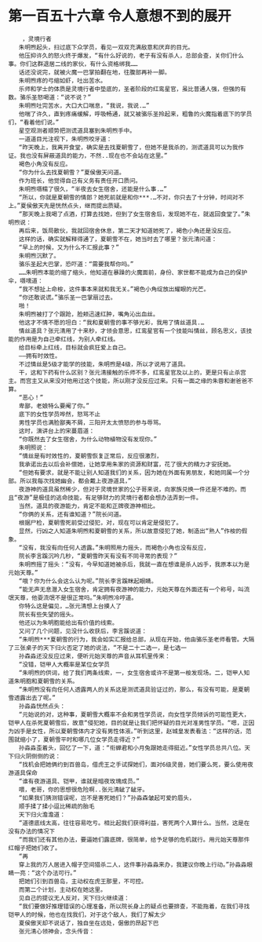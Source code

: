 # 第一百五十六章 令人意想不到的展开
        ，灵境行者
       朱明煦起头，扫过底下众学员，看见一双双充满敌意和厌弃的目光。
       他压抑许久的怒火终于爆发，“有什么好说的，老子有没有杀人，总部会查，关你们什么事。你们这群退居二线的家伙，有什么资格绑我……
       话还没说完，就被火魔一巴掌拍翻在地，往腹部再补一脚。
       朱明煦疼的弓缩如虾，吐出苦水。
       乐师和学士的体质是灵境行者中垫底的，圣者阶段的红鸾星官，虽比普通人强，但强的有数。骆乐圣怒喝道：“说不说？”
       朱明煦吐完苦水，大口大口喘息，“我说，我说.…”
       他喘了许久，直到疼痛缓解，呼吸畅通，就又被骆乐圣拎起来，粗鲁的火魔指着底下的学员们，“看着他们说。”
       星空观测者顺势把测谎道具塞到朱明煦手中。
       一道道目光注视下，朱明煦咬牙道：
       “昨天晚上，我离开食堂，确实是去找夏朝雪了，但她不是我杀的，测谎道具可以为我作证。我也没有屏蔽道具的能力，不然..现在也不会站在这里。”
       褐色小角没有反应。
       “你为什么去找夏朝雪？”夏侯傲天问道。
       作为班长，他觉得自己有义务有责任开口质问。
       朱明煦嗫糯了很久，“半夜去女生宿舍，还能是什么事.…”
       “所以，你就是夏朝雪的情郎？她死前就是和你***.…不对，你只去了十分钟，时间对不上。”夏侯傲天先是恍然点头，继而提出质疑。
       “那天晚上我喝了点酒，打算去找她，但到了女生宿舍后，发现她不在，就返回食堂了。”朱明煦说：
       再后来，饭局散伙，我就回宿舍休息，第二天才知道她死了，褐色小角还是没反应。
       这样的话，确实就解释得通了，夏朝雪不在，她当时去了哪里？张元清问道：
       “早上的时候，又为什么不汇报此事？”
       朱明煦沉默了。
       骆乐圣起大巴掌，恐吓道：“需要我帮你吗。”
       ……朱明煦本能的缩了缩头，他知道在暴躁的火魔面前，身份、家世都不能成为自己的保护伞，嗫嚅道：
       “我不想扯上命桉，这件事本来就和我无关。”褐色小角绽放出耀眼的光芒。
       “你还敢说谎。”骆乐圣一巴掌扇过去。
       啪！
       朱明煦被打了个跟跄，脸颊迅速红肿，嘴角沁出血丝。
       他这才不情不愿的坦白：“我和夏朝雪的事不够光彩，我用了情丝道具.…
       情丝道具？张元清用了十来秒，才领会意思，红鸾星官有一个技能叫情丝，顾名思义，该技能的作用是为自己牵红线，为别人牵红线。
       给目标牵上红线，目标就会疯狂爱上自己。
       ——拥有时效性。
       不过情丝是5级才能学的技能，朱明煦是4级，所以才说用了道具。
       干，这和下药有什么区别？张元清接触的乐师不多，红鸾星官及以上的，更是只有止杀宫主。而宫主又从来没对他用过这个技能，所以刚才没反应过来。只有一面之缘的朱蓉和谢爸爸不算。
       “恶心！”
       卑鄙，老娘特么要阉了你。”
       底下的女性学员哗然，怒骂不止
       男性学员也满脸鄙夷不屑，三阳开太太愤怒的参与辱骂。
       这时，演讲台上的宋蔓眉道：
       “你既然去了女生宿舍，为什么动物植物没有发现你。”
       朱明照说：
       “情丝是有时效性的，夏朝雪恢复正常后，反应很激烈，
       我承诺出去以后会补偿她，让她享用朱家的资源和财富，花了很大的精力才安抚她。
       “但她有要求，就是不能让别人知道我们的关系，因为她在外面有男朋友，和她同属一个分部。所以我每次找她幽会，都会戴上夜游道具，”
       夜游神的道具虽然稀少，但对于灵境世家的公子哥来说，向家族兑换一件还是不难的。而且“夜游”是极佳的逃命技能，有足够财力的灵境行者都会想办法弄到一件。
       当然，道具的夜游能力，肯定不能和正牌夜游神相比。
       “你俩的关系，还有谁知道？”院长问道。
       根据尸检，夏朝雪死前受过侵犯，对，现在可以肯定是侵犯了。
       显然，行凶之人知道朱明煦和夏朝雪的关系，所以故意侵犯了她，制造出“熟人”作桉的假象。
       “没有，我没有向任何人透露。”朱明照用力摇头，而褐色小角也没有反应，
       院长李言蹊沉吟几秒，“夏朝雪昨天有没有不同寻常的表现？”
       朱明煦摇了摇头：“没有，今早知道她被杀后，我就一直在想谁是杀人凶手，我原本以为是元始天尊。”
       “哦？你为什么会这么认为呢。”院长李言蹊眯起眼睛。
       “能无声无息潜入女生宿舍，肯定拥有夜游神的能力，元始天尊在外面还有一个称号，叫流氓天尊，他耍流氓不是很正常吗。”朱明煦冷哼道。
       你特么这是偏见，…张元清想上台摸人了
       院长有些失望的摇头。
       他还以为朱明胞能给出有价值的线索。
       又问了几个问题，见没什么收获后，李言蹊说道：
       “朱明煦***夏朝雪的行为，我会如实汇报给总部，从现在开始，他由骆乐圣老师看管。大隔了三张桌子的天下归火否定了她的说法，“不是二十二选一，是七选一
       孙森淼还没反应过来，便听元始天尊的声音从耳机里传来：
       “没错，铠甲人大概率是某位女学员
       “朱明煦的供词，给了我们两条线索，一，女生宿舍或许不是第一桉发现场。二，铠甲人知道朱明胞和夏朝雪的关系。
       “朱明煦没有向任何人透露两人的关系这是测谎道具验证过的，那么，有没有可能，是夏朝雪透露出去了呢。”
       孙淼淼恍然点头：
       “元始说的对，这种事，夏朝雪大概率不会和男性学员说，向女性学员倾诉的可能性更大，铠甲人在杀死夏朝雪后，故意“侵犯她，目的就是让我们把怀疑的目光对准男性学员。“嗯，正因为凶手是女性，所以夏朝雪体内才没有男性体液。”听到这里，赵城皇发表看法：“这样的话，范围就缩小了，夏朝雪平时和哪几位女学员走得近？”
       孙淼淼歪着头，回忆了一下，道：“衔蝉君和小月兔跟她走得挺近。”女性学员总共八位。天下归火阴侧侧的说：
       “找机会把她俩约到百兽岛，借虎王之手试探她们，面对6级灵兽，她们要么死，要么使用夜游道具保命
       “谁有夜游道具、铠甲，谁就是暗夜玫瑰成员。”
       喂，老哥，你的思想很危险啊..张元清龇了龇牙。
       “如果我们猜测错误呢，岂不是害死她们？”孙淼森皱起可爱的眉头，
       顺手揉了揉小逗比稀疏的胎毛
       天下归火澹澹道：
       “道德底线太高，往往容易吃亏。相比起我们获得利益，害死两个人算什么。当然，这是在没有办法的情况下
       “而我们还有其他办法，要逼她们露底牌，很简单，给予足够的危机就行。用元始天尊那件红帽子把她们收了。
       “再
       穿上我的万人居进入帽子空间猎杀二人，这件事孙淼淼来办，我建议你晚上行动。”孙淼淼眼睛一亮：“这个办法可行。”
       把她们引到百兽岛，主动权在虎王那里，不可控。
       而第二个计划，主动权在她这里。
       见自己的提议无人反对，天下归火继续道：
       “我们要做好推理错误的心理准备，所以院长身上的疑点也要排查，不能拖着，在我们寻找铠甲人的时候，他也在找我们，对于这个敌人，我们了解太少
       夏侯傲天却不说话了，独自坐在远处，倨傲的昂起下巴
       张元清心领神会，念头传音：